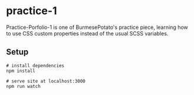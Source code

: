 # practice-1

Practice-Porfolio-1 is one of BurmesePotato's practice piece, learning how to use CSS custom properties instead of the usual SCSS variables.

## Setup

```
# install dependencies
npm install

# serve site at localhost:3000
npm run watch
```
